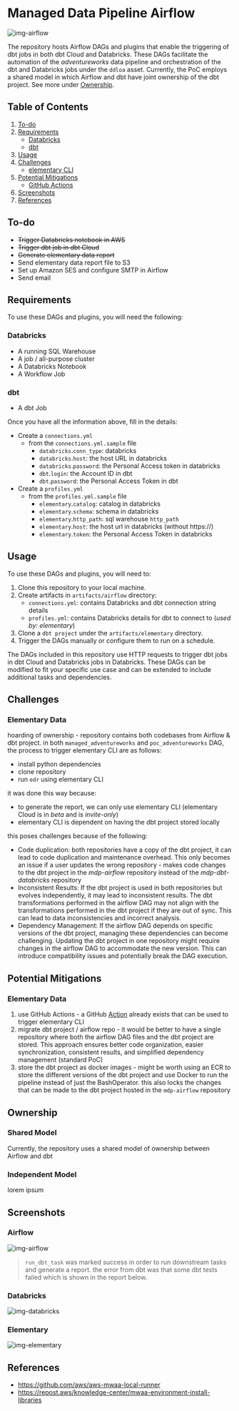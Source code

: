 # Managed Data Pipeline Airflow

![img-airflow](https://github.com/Deloitte/mdp-airflow/blob/feature/poc-adventureworks/artifacts/assets/img-architecture.png)

The repository hosts Airflow DAGs and plugins that enable the triggering of dbt jobs in both dbt Cloud and Databricks. 
These DAGs facilitate the automation of the _adventureworks_ data pipeline and orchestration of the dbt and Databricks jobs under the `ddloa` asset.
Currently, the PoC employs a shared model in which Airflow and dbt have joint ownership of the dbt project. See more under
[Ownership](#ownership).

##  Table of Contents
1. [To-do](#to-do)
2. [Requirements](#requirements)
    - [Databricks](#databricks)
    -  [dbt](#dbt)
3. [Usage](#usage)
4. [Challenges](#challenges)
    - [elementary CLI](#elementary-data)
5. [Potential Mitigations](#potential-mitigations)
    - [GitHub Actions](#elementary-data-1)
6. [Screenshots](#screenshots)
7. [References](#references)

## To-do
- ~~Trigger Databricks notebook in AWS~~
- ~~Trigger dbt job in dbt Cloud~~
- ~~Generate elementary data report~~
- Send elementary data report file to S3
- Set up Amazon SES and configure SMTP in Airflow
- Send email

## Requirements
To use these DAGs and plugins, you will need the following:

### Databricks
- A running SQL Warehouse
- A job / all-purpose cluster
- A Databricks Notebook
- A Workflow Job

### dbt
- A dbt Job

Once you have all the information above, fill in the details:
- Create a `connections.yml` 
  - from the `connections.yml.sample` file
    - `databricks`.`conn_type`: databricks
    - `databricks`.`host`: the host URL in databricks
    - `databricks`.`password`: the Personal Access token in databricks
    - `dbt`.`login`: the Account ID in dbt
    - `dbt`.`password`: the Personal Access Token in dbt
- Create a `profiles.yml` 
  - from the `profiles.yml.sample` file
    - `elementary`.`catalog`: catalog in databricks
    - `elementary`.`schema`: schema in databricks
    - `elementary`.`http_path`: sql warehouse `http_path`
    - `elementary`.`host`: the host url in databricks (without https://)
    - `elementary`.`token`: the Personal Access Token in databricks

## Usage
To use these DAGs and plugins, you will need to:

1. Clone this repository to your local machine.
2. Create artifacts in `artifacts/airflow` directory:
    - `connections.yml`: contains Databricks and dbt connection string details 
    - `profiles.yml`: contains Databricks details for dbt to connect to (_used by: elementary_)
3. Clone a `dbt project` under the `artifacts/elementary` directory.
4. Trigger the DAGs manually or configure them to run on a schedule.

The DAGs included in this repository use HTTP requests to trigger dbt jobs in dbt Cloud and Databricks jobs in Databricks. These DAGs can be modified to fit your specific use case and can be extended to include additional tasks and dependencies.

## Challenges

### Elementary Data

hoarding of ownership - repository contains both codebases from Airflow & dbt project. in both `managed_adventureworks` 
and `poc_adventureworks` DAG, the process to trigger elementary CLI are as follows:
  - install python dependencies 
  - clone repository
  - run `edr` using elementary CLI

it was done this way because:
  - to generate the report, we can only use elementary CLI (elementary Cloud is in _beta_ and is _invite-only_)
  - elementary CLI is dependent on having the dbt project stored locally

this poses challenges because of the following:
- Code duplication: both repositories have a copy of the dbt project, it can lead to code duplication and maintenance overhead. This only becomes an issue if a user updates the wrong repository - makes code changes to the dbt project in the _mdp-airflow_ repository instead of the _mdp-dbt-databricks_ repository
- Inconsistent Results: If the dbt project is used in both repositories but evolves independently, it may lead to inconsistent results. The dbt transformations performed in the airflow DAG may not align with the transformations performed in the dbt project if they are out of sync. This can lead to data inconsistencies and incorrect analysis.
- Dependency Management: If the airflow DAG depends on specific versions of the dbt project, managing these dependencies can become challenging. Updating the dbt project in one repository might require changes in the airflow DAG to accommodate the new version. This can introduce compatibility issues and potentially break the DAG execution.

## Potential Mitigations

### Elementary Data
1. use GitHub Actions - a GitHub [Action](https://github.com/elementary-data/run-elementary-action) already exists that can be used to trigger elementary CLI 
2. migrate dbt project / airflow repo - it would be better to have a single repository where both the airflow DAG files and the dbt project are stored. This approach ensures better code organization, easier synchronization, consistent results, and simplified dependency management (standard PoC)
3. store the dbt project as docker images - might be worth using an ECR to store the different versions of the dbt project and use Docker to run the pipeline instead of just the BashOperator. this also locks the changes that can be made to the dbt project hosted in the `mdp-airflow` repository

## Ownership

### Shared Model

Currently, the repository uses a shared model of ownership between Airflow and dbt

### Independent Model

lorem ipsum 

## Screenshots

### Airflow
![img-airflow](https://github.com/Deloitte/mdp-airflow/blob/feature/poc-adventureworks/artifacts/assets/img-airflow.png)
> `run_dbt_task` was marked success in order to run downstream tasks and generate a report. the error from dbt was that some dbt tests failed which is shown in the report below.

### Databricks
![img-databricks](https://github.com/Deloitte/mdp-airflow/blob/feature/poc-adventureworks/artifacts/assets/img-databricks.png)

### Elementary
![img-elementary](https://github.com/Deloitte/mdp-airflow/blob/feature/poc-adventureworks/artifacts/assets/img-elementary.png)

## References
- https://github.com/aws/aws-mwaa-local-runner
- https://repost.aws/knowledge-center/mwaa-environment-install-libraries
